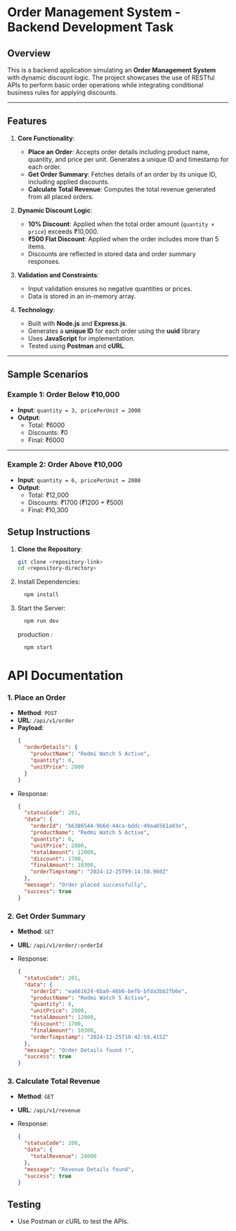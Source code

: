 # Order Management System - Backend Development Task

## Overview

This is a backend application simulating an **Order Management System** with dynamic discount logic. The project showcases the use of RESTful APIs to perform basic order operations while integrating conditional business rules for applying discounts.

---

## Features

1. **Core Functionality**:

   - **Place an Order**: Accepts order details including product name, quantity, and price per unit. Generates a unique ID and timestamp for each order.
   - **Get Order Summary**: Fetches details of an order by its unique ID, including applied discounts.
   - **Calculate Total Revenue**: Computes the total revenue generated from all placed orders.

2. **Dynamic Discount Logic**:

   - **10% Discount**: Applied when the total order amount (`quantity × price`) exceeds ₹10,000.
   - **₹500 Flat Discount**: Applied when the order includes more than 5 items.
   - Discounts are reflected in stored data and order summary responses.

3. **Validation and Constraints**:

   - Input validation ensures no negative quantities or prices.
   - Data is stored in an in-memory array.

4. **Technology**:
   - Built with **Node.js** and **Express.js**.
   - Generates a **unique ID** for each order using the **uuid** library
   - Uses **JavaScript** for implementation.
   - Tested using **Postman** and **cURL**.

---

## Sample Scenarios

### Example 1: Order Below ₹10,000

- **Input**: `quantity = 3, pricePerUnit = 2000`
- **Output**:
  - Total: ₹6000
  - Discounts: ₹0
  - Final: ₹6000

---

### Example 2: Order Above ₹10,000

- **Input**: `quantity = 6, pricePerUnit = 2000`
- **Output**:
  - Total: ₹12,000
  - Discounts: ₹1700 (₹1200 + ₹500)
  - Final: ₹10,300

## Setup Instructions

1. **Clone the Repository**:

   ```bash
   git clone <repository-link>
   cd <repository-directory>
   ```

2. Install Dependencies:

   ```bash
     npm install
   ```

3. Start the Server:

   ```bash
     npm run dev
   ```

   production :

   ```bash
     npm start
   ```

# API Documentation

### 1. Place an Order

- **Method**: `POST`
- **URL**: `/api/v1/order`
- **Payload**:
  ```json
  {
    "orderDetails": {
      "productName": "Redmi Watch 5 Active",
      "quantity": 6,
      "unitPrice": 2000
    }
  }
  ```
- Response:
  ```json
  {
    "statusCode": 201,
    "data": {
      "orderId": "b6386544-9b6d-44ca-bddc-49aa6561a03e",
      "productName": "Redmi Watch 5 Active",
      "quantity": 6,
      "unitPrice": 2000,
      "totalAmount": 12000,
      "discount": 1700,
      "finalAmount": 10300,
      "orderTimpstamp": "2024-12-25T09:14:58.960Z"
    },
    "message": "Order placed successfully",
    "success": true
  }
  ```

### 2. Get Order Summary

- **Method**: `GET`
- **URL**: `/api/v1/order/:orderId`

- Response:

  ```json
  {
    "statusCode": 201,
    "data": {
      "orderId": "ea661624-6ba9-46b6-befb-bfda3bb27b6e",
      "productName": "Redmi Watch 5 Active",
      "quantity": 6,
      "unitPrice": 2000,
      "totalAmount": 12000,
      "discount": 1700,
      "finalAmount": 10300,
      "orderTimpstamp": "2024-12-25T10:42:59.415Z"
    },
    "message": "Order Details found !",
    "success": true
  }
  ```

### 3. Calculate Total Revenue

- **Method**: `GET`
- **URL**: `/api/v1/revenue`

- Response:
  ```json
  {
    "statusCode": 200,
    "data": {
      "totalRevenue": 24000
    },
    "message": "Revenue Details found",
    "success": true
  }
  ```

## Testing

- Use Postman or cURL to test the APIs.
